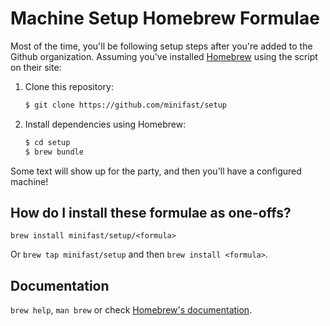 # Machine Setup Homebrew Formulae

Most of the time, you'll be following setup steps after you're added to the Github organization. Assuming you've installed [Homebrew](https://brew.sh) using the script on their site:

1. Clone this repository:

    ```bash
    $ git clone https://github.com/minifast/setup
    ```

2. Install dependencies using Homebrew:

    ```bash
    $ cd setup
    $ brew bundle
    ```

Some text will show up for the party, and then you'll have a configured machine!


## How do I install these formulae as one-offs?

`brew install minifast/setup/<formula>`

Or `brew tap minifast/setup` and then `brew install <formula>`.


## Documentation

`brew help`, `man brew` or check [Homebrew's documentation](https://docs.brew.sh).

